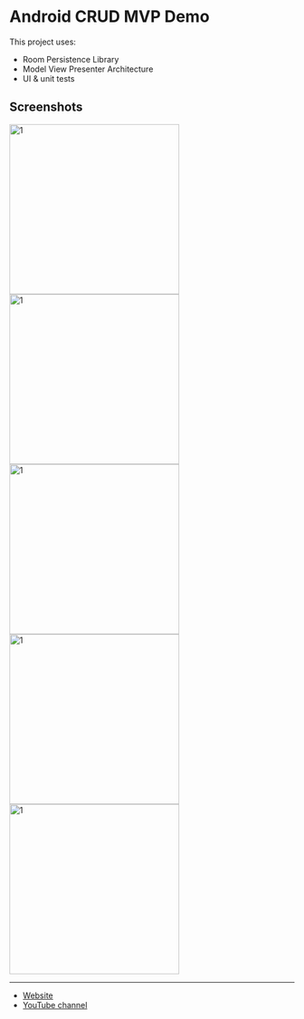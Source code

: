 # Android CRUD MVP Demo

This project uses:

* Room Persistence Library
* Model View Presenter Architecture
* UI & unit tests

## Screenshots

<img width="300" alt="1" src="https://user-images.githubusercontent.com/1444991/26915733-35189bba-4bf5-11e7-9aa1-e88d07656a64.png">
<img width="300" alt="1" src="https://user-images.githubusercontent.com/1444991/26915732-350f98d0-4bf5-11e7-8017-074f99b89626.png">
<img width="300" alt="1" src="https://user-images.githubusercontent.com/1444991/26915851-b5f845dc-4bf5-11e7-8f5e-91a2270467bb.png">
<img width="300" alt="1" src="https://user-images.githubusercontent.com/1444991/26915731-350039f8-4bf5-11e7-92b3-dfccd0c1af61.png">
<img width="300" alt="1" src="https://user-images.githubusercontent.com/1444991/26915730-34e743e4-4bf5-11e7-97e7-8b5799a6c8c9.png">

---

* [Website](https://alvarez.tech/)
* [YouTube channel](https://www.youtube.com/alvareztech)
